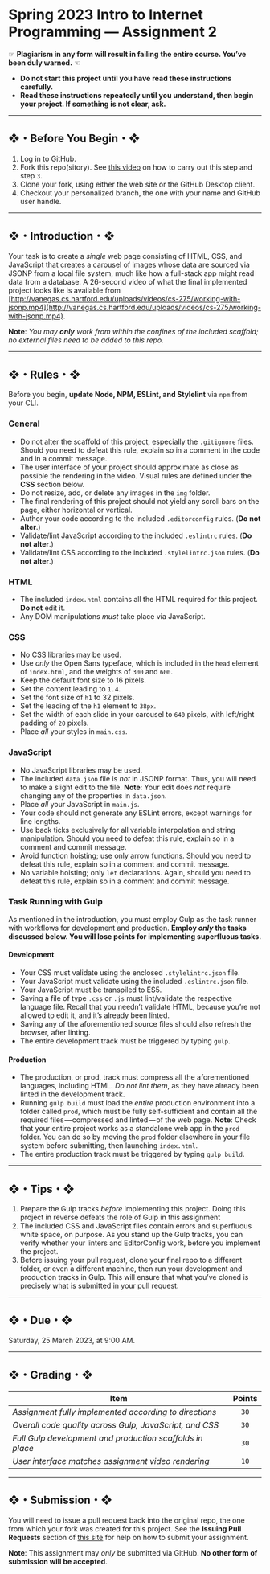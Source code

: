 # Spring 2023 Intro to Internet Programming — Assignment 2

☞ **Plagiarism in any form will result in failing the entire course. You’ve been duly warned.** ☜

* **Do not start this project until you have read these instructions carefully.**
* **Read these instructions repeatedly until you understand, then begin your project. If something is not clear, ask.**

---

## ❖・Before You Begin・❖

1. Log in to GitHub.
2. Fork this repo(sitory). See [this video](http://code-warrior.github.io/tutorials/git/github/forking-and-cloning-at-the-github-web-site/) on how to carry out this step and step `3`.
3. Clone your fork, using either the web site or the GitHub Desktop client.
4. Checkout your personalized branch, the one with your name and GitHub user handle.

---

## ❖・Introduction・❖

Your task is to create a *single* web page consisting of HTML, CSS, and JavaScript that creates a carousel of images whose data are sourced via JSONP from a local file system, much like how a full-stack app might read data from a database. A 26-second video of what the final implemented project looks like is available from [http://vanegas.cs.hartford.edu/uploads/videos/cs-275/working-with-jsonp.mp4](http://vanegas.cs.hartford.edu/uploads/videos/cs-275/working-with-jsonp.mp4).

**Note**: *You may **only** work from within the confines of the included scaffold; no external files need to be added to this repo.*

---

## ❖・Rules・❖

Before you begin, **update Node, NPM, ESLint, and Stylelint** via `npm` from your CLI.

### General

* Do not alter the scaffold of this project, especially the `.gitignore` files. Should you need to defeat this rule, explain so in a comment in the code and in a commit message.
* The user interface of your project should approximate as close as possible the rendering in the video. Visual rules are defined under the **CSS** section below.
* Do not resize, add, or delete any images in the `img` folder.
* The final rendering of this project should not yield any scroll bars on the page, either horizontal or vertical.
* Author your code according to the included `.editorconfig` rules. (**Do not alter**.)
* Validate/lint JavaScript according to the included `.eslintrc` rules. (**Do not alter**.)
* Validate/lint CSS according to the included `.stylelintrc.json` rules. (**Do not alter**.)

### HTML

* The included `index.html` contains all the HTML required for this project. **Do not** edit it.
* Any DOM manipulations *must* take place via JavaScript.

### CSS

* No CSS libraries may be used.
* Use *only* the Open Sans typeface, which is included in the `head` element of `index.html`, and the weights of `300` and `600`.
* Keep the default font size to 16 pixels.
* Set the content leading to `1.4`.
* Set the font size of `h1` to 32 pixels.
* Set the leading of the `h1` element to `38px`.
* Set the width of each slide in your carousel to `640` pixels, with left/right padding of `20` pixels.
* Place *all* your styles in `main.css`.

### JavaScript

* No JavaScript libraries may be used.
* The included `data.json` file is *not* in JSONP format. Thus, you will need to make a slight edit to the file. **Note**: Your edit does *not* require changing any of the properties in `data.json`.
* Place *all* your JavaScript in `main.js`.
* Your code should not generate any ESLint errors, except warnings for line lengths.
* Use back ticks exclusively for all variable interpolation and string manipulation. Should you need to defeat this rule, explain so in a comment and commit message.
* Avoid function hoisting; use only arrow functions. Should you need to defeat this rule, explain so in a comment and commit message.
* No variable hoisting; only `let` declarations. Again, should you need to defeat this rule, explain so in a comment and commit message.

### Task Running with Gulp

As mentioned in the introduction, you must employ Gulp as the task runner with workflows for development and production. **Employ *only* the tasks discussed below. You will lose points for implementing superfluous tasks.**

#### Development

* Your CSS must validate using the enclosed `.stylelintrc.json` file.
* Your JavaScript must validate using the included `.eslintrc.json` file.
* Your JavaScript must be transpiled to ES5.
* Saving a file of type `.css`  or `.js` must lint/validate the respective language file. Recall that you needn’t validate HTML, because you’re not allowed to edit it, and it’s already been linted.
* Saving any of the aforementioned source files should also refresh the browser, after linting.
* The entire development track must be triggered by typing `gulp`.

#### Production

* The production, or prod, track must compress all the aforementioned languages, including HTML. *Do not lint them*, as they have already been linted in the development track.
* Running `gulp build` must load the *entire* production environment into a folder called `prod`, which must be fully self-sufficient and contain all the required files — compressed and linted — of the web page. **Note**: Check that your entire project works as a standalone web app in the `prod` folder. You can do so by moving the `prod` folder elsewhere in your file system before submitting, then launching `index.html`.
* The entire production track must be triggered by typing `gulp build`.

---

## ❖・Tips・❖

1. Prepare the Gulp tracks *before* implementing this project. Doing this project in reverse defeats the role of Gulp in this assignment
2. The included CSS and JavaScript files contain errors and superfluous white space, on purpose. As you stand up the Gulp tracks, you can verify whether your linters and EditorConfig work, before you implement the project.
3. Before issuing your pull request, clone your final repo to a different folder, or even a different machine, then run your development and production tracks in Gulp. This will ensure that what you’ve cloned is precisely what is submitted in your pull request.

---

## ❖・Due・❖

Saturday, 25 March 2023, at 9:00 AM.

---

## ❖・Grading・❖

| Item                                                      | Points |
| --------------------------------------------------------- | :----: |
| *Assignment fully implemented according to directions*    | `30`   |
| *Overall code quality across Gulp, JavaScript, and CSS*   | `30`   |
| *Full Gulp development and production scaffolds in place* | `30`   |
| *User interface matches assignment video rendering*       | `10`   |

---

## ❖・Submission・❖

You will need to issue a pull request back into the original repo, the one from which your fork was created for this project. See the **Issuing Pull Requests** section of [this site](http://code-warrior.github.io/tutorials/git/github/index.html) for help on how to submit your assignment.

**Note**: This assignment may *only* be submitted via GitHub. **No other form of submission will be accepted**.
